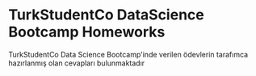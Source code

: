 # TurkStudentCo DataScience Bootcamp Homeworks
TurkStudentCo Data Science Bootcamp'inde verilen ödevlerin tarafımca hazırlanmış olan cevapları bulunmaktadır
